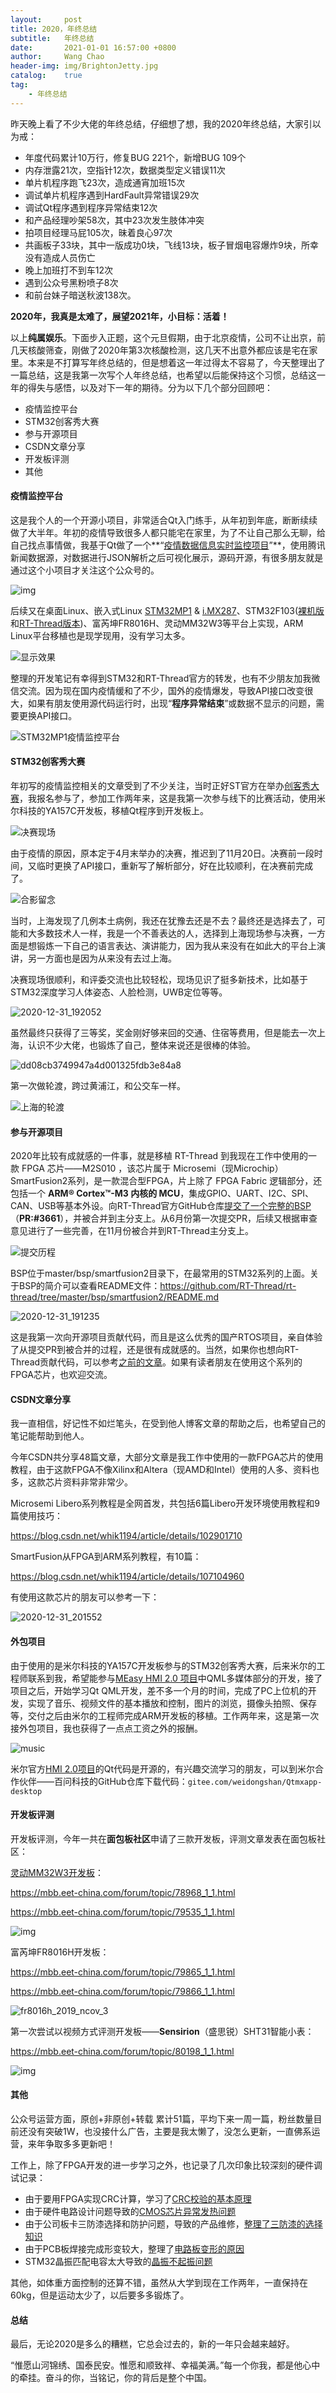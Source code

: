 ```yaml
---
layout:     post
title: 2020，年终总结
subtitle:	年终总结
date:       2021-01-01 16:57:00 +0800
author:     Wang Chao
header-img: img/BrightonJetty.jpg
catalog:    true
tag:
    - 年终总结
---
```


昨天晚上看了不少大佬的年终总结，仔细想了想，我的2020年终总结，大家引以为戒：

- 年度代码累计10万行，修复BUG 221个，新增BUG 109个
- 内存泄露21次，空指针12次，数据类型定义错误11次
- 单片机程序跑飞23次，造成通宵加班15次
- 调试单片机程序遇到HardFault异常错误29次
- 调试Qt程序遇到程序异常结束12次
- 和产品经理吵架58次，其中23次发生肢体冲突
- 拍项目经理马屁105次，昧着良心97次
- 共画板子33块，其中一版成功0块，飞线13块，板子冒烟电容爆炸9块，所幸没有造成人员伤亡
- 晚上加班打不到车12次
- 遇到公众号黑粉喷子8次
- 和前台妹子暗送秋波138次。

**2020年，我真是太难了，展望2021年，小目标：活着！**

以上**纯属娱乐**。下面步入正题，这个元旦假期，由于北京疫情，公司不让出京，前几天核酸筛查，刚做了2020年第3次核酸检测，这几天不出意外都应该是宅在家里。本来是不打算写年终总结的，但是想着这一年过得太不容易了，今天整理出了一篇总结，这是我第一次写个人年终总结，也希望以后能保持这个习惯，总结这一年的得失与感悟，以及对下一年的期待。分为以下几个部分回顾吧：

- 疫情监控平台
- STM32创客秀大赛
- 参与开源项目
- CSDN文章分享
- 开发板评测
- 其他

#### 疫情监控平台

这是我个人的一个开源小项目，非常适合Qt入门练手，从年初到年底，断断续续做了大半年。年初的疫情导致很多人都只能宅在家里，为了不让自己那么无聊，给自己找点事情做，我基于Qt做了一个**“[疫情数据信息实时监控项目](https://mp.weixin.qq.com/s?__biz=MzUzNzk2NTMxMw==&mid=2247484315&idx=1&sn=5ebbdadb3d048ece3e2fe112e078ffbf&chksm=fadfa5f5cda82ce3488c47d45120f90c5b1b10f28af55bf8b0a8f01730e0c6d4ada4379ddff1&scene=21#wechat_redirect)”**，使用腾讯新闻数据源，对数据进行JSON解析之后可视化展示，源码开源，有很多朋友就是通过这个小项目才关注这个公众号的。

![img](https://wcc-blog.oss-cn-beijing.aliyuncs.com/img/qt_2019_ncov/20200215/linux%E6%95%B4%E4%BD%93.png)

后续又在桌面Linux、嵌入式Linux [STM32MP1](https://mp.weixin.qq.com/s/oy6A4SM3OoqI0dlyMSFpMQ) & [i.MX287](https://mp.weixin.qq.com/s/8dP7-VEjw-4j1Ujvn1XBLA)、STM32F103([裸机版](https://mp.weixin.qq.com/s/P8wfjWGk0YKE20rrQCqYJQ)和[RT-Thread版本](https://mp.weixin.qq.com/s/QEsMRars9wiLiTgtAt1pPg))、富芮坤FR8016H、灵动MM32W3等平台上实现，ARM Linux平台移植也是现学现用，没有学习太多。

![显示效果](https://wcc-blog.oss-cn-beijing.aliyuncs.com/img/200803/fc1bc0fbff63d61432855c44b942b6c.jpg)

整理的开发笔记有幸得到STM32和RT-Thread官方的转发，也有不少朋友加我微信交流。因为现在国内疫情缓和了不少，国外的疫情爆发，导致API接口改变很大，如果有朋友使用源代码运行时，出现“**程序异常结束**”或数据不显示的问题，需要更换API接口。

![STM32MP1疫情监控平台](https://wcc-blog.oss-cn-beijing.aliyuncs.com/img/201231/2020-12-31_221952.jpg)

#### STM32创客秀大赛

年初写的疫情监控相关的文章受到了不少关注，当时正好ST官方在举办[创客秀大赛](https://mp.weixin.qq.com/s/IRfL5M0myn53xvOL3wZumQ)，我报名参与了，参加工作两年来，这是我第一次参与线下的比赛活动，使用米尔科技的YA157C开发板，移植Qt程序到开发板上。

![决赛现场](https://wcc-blog.oss-cn-beijing.aliyuncs.com/img/201231/f1430b8f1d7f71f063d10f8740f6aad.jpg)

由于疫情的原因，原本定于4月末举办的决赛，推迟到了11月20日。决赛前一段时间，又临时更换了API接口，重新写了解析部分，好在比较顺利，在决赛前完成了。

![合影留念](https://wcc-blog.oss-cn-beijing.aliyuncs.com/img/201231/微信图片_20210101155447.jpg)

当时，上海发现了几例本土病例，我还在犹豫去还是不去？最终还是选择去了，可能和大多数技术人一样，我是一个不善表达的人，选择到上海现场参与决赛，一方面是想锻炼一下自己的语言表达、演讲能力，因为我从来没有在如此大的平台上演讲，另一方面也是因为从来没有去过上海。

决赛现场很顺利，和评委交流也比较轻松，现场见识了挺多新技术，比如基于STM32深度学习人体姿态、人脸检测，UWB定位等等。

![2020-12-31_192052](https://wcc-blog.oss-cn-beijing.aliyuncs.com/img/201231/2020-12-31_192052.jpg)

虽然最终只获得了三等奖，奖金刚好够来回的交通、住宿等费用，但是能去一次上海，认识不少大佬，也锻炼了自己，整体来说还是很棒的体验。

![dd08cb3749947a4d001325fdb3e84a8](https://wcc-blog.oss-cn-beijing.aliyuncs.com/img/201231/dd08cb3749947a4d001325fdb3e84a8.jpg)

第一次做轮渡，跨过黄浦江，和公交车一样。

![上海的轮渡](https://wcc-blog.oss-cn-beijing.aliyuncs.com/img/201231/f26830fa9047b2bf9bacbe886e30c27.jpg)

#### 参与开源项目

2020年比较有成就感的一件事，就是移植 RT-Thread 到我现在工作中使用的一款 FPGA 芯片——M2S010 ，该芯片属于 Microsemi（现Microchip）SmartFusion2系列，是一款混合型FPGA，片上除了 FPGA Fabric 逻辑部分，还包括一个 **ARM® Cortex™-M3 内核的 MCU**，集成GPIO、UART、I2C、SPI、CAN、USB等基本外设。向RT-Thread官方GitHub仓库[提交了一个完整的BSP](https://mp.weixin.qq.com/s/pyQgQnGL8g_dl3G3jZOY7g)（**PR:#3661**），并被合并到主分支上。从6月份第一次提交PR，后续又根据审查意见进行了一些完善，在11月份被合并到RT-Thread主分支上。

![提交历程](https://wcc-blog.oss-cn-beijing.aliyuncs.com/img/201231/2020-12-31_190942.jpg)

BSP位于master/bsp/smartfusion2目录下，在最常用的STM32系列的上面。关于BSP的简介可以查看README文件：https://github.com/RT-Thread/rt-thread/tree/master/bsp/smartfusion2/README.md

![2020-12-31_191235](https://wcc-blog.oss-cn-beijing.aliyuncs.com/img/201231/2020-12-31_191235.jpg)

这是我第一次向开源项目贡献代码，而且是这么优秀的国产RTOS项目，亲自体验了从提交PR到被合并的过程，还是很有成就感的。当然，如果你也想向RT-Thread贡献代码，可以参考[之前的文章](https://mp.weixin.qq.com/s/pyQgQnGL8g_dl3G3jZOY7g)。如果有读者朋友在使用这个系列的FPGA芯片，也欢迎交流。

#### CSDN文章分享

我一直相信，好记性不如烂笔头，在受到他人博客文章的帮助之后，也希望自己的笔记能帮助到他人。

今年CSDN共分享48篇文章，大部分文章是我工作中使用的一款FPGA芯片的使用教程，由于这款FPGA不像Xilinx和Altera（现AMD和Intel）使用的人多、资料也多，这款芯片资料非常非常少。

Microsemi Libero系列教程是全网首发，共包括6篇Libero开发环境使用教程和9篇使用技巧：

https://blog.csdn.net/whik1194/article/details/102901710

SmartFusion从FPGA到ARM系列教程，有10篇：

https://blog.csdn.net/whik1194/article/details/107104960

有使用这款芯片的朋友可以参考一下：

![2020-12-31_201552](https://wcc-blog.oss-cn-beijing.aliyuncs.com/img/201231/2020-12-31_201552.jpg)

#### 外包项目

由于使用的是米尔科技的YA157C开发板参与的STM32创客秀大赛，后来米尔的工程师联系到我，希望能参与[MEasy HMI 2.0 项目](https://mp.weixin.qq.com/s/qzpe-7oeWWsID1Btk31oEw)中QML多媒体部分的开发，接了项目之后，开始学习Qt QML开发，差不多一个月的时间，完成了PC上位机的开发，实现了音乐、视频文件的基本播放和控制，图片的浏览，摄像头拍照、保存等，交付之后由米尔的工程师完成ARM开发板的移植。工作两年来，这是第一次接外包项目，我也获得了一点点工资之外的报酬。

![music](https://wcc-blog.oss-cn-beijing.aliyuncs.com/img/201231/music.gif)

米尔官方[HMI 2.0项目](https://mp.weixin.qq.com/s/qzpe-7oeWWsID1Btk31oEw)的Qt代码是开源的，有兴趣交流学习的朋友，可以到米尔合作伙伴——百问科技的GitHub仓库下载代码：`gitee.com/weidongshan/Qtmxapp-desktop`

#### 开发板评测

开发板评测，今年一共在**面包板社区**申请了三款开发板，评测文章发表在面包板社区：

[灵动MM32W3开发板](https://mp.weixin.qq.com/s/SltzW2eglxmkRZr9Y5EIow)：

https://mbb.eet-china.com/forum/topic/78968_1_1.html

https://mbb.eet-china.com/forum/topic/79535_1_1.html

![img](https://wcc-blog.oss-cn-beijing.aliyuncs.com/img/eMiniBoard-MB-021/%E4%B8%BB%E6%8E%A7-01.jpeg)

富芮坤FR8016H开发板：

https://mbb.eet-china.com/forum/topic/79865_1_1.html

https://mbb.eet-china.com/forum/topic/79866_1_1.html

![fr8016h_2019_ncov_3](https://wcc-blog.oss-cn-beijing.aliyuncs.com/img/200712/fr8016h_2019_ncov_3.jpeg)

第一次尝试以视频方式评测开发板——**Sensirion**（盛思锐）SHT31智能小表：

https://mbb.eet-china.com/forum/topic/80198_1_1.html

![img](https://wcc-blog.oss-cn-beijing.aliyuncs.com/img/200726/DSC_2528-01.jpeg)

#### 其他

公众号运营方面，原创+非原创+转载 累计51篇，平均下来一周一篇，粉丝数量目前还没有突破1W，也没接什么广告，主要是我太懒了，没怎么更新，一直佛系运营，来年争取多多更新吧！

工作上，除了FPGA开发的进一步学习之外，也记录了几次印象比较深刻的硬件调试记录：

- 由于要用FPGA实现CRC计算，学习了[CRC校验的基本原理](https://mp.weixin.qq.com/s/jY_JTYViQoHPXzquinhTzg)
- 由于硬件电路设计问题导致的[CMOS芯片异常发热问题](https://mp.weixin.qq.com/s/vX3UUC-QEb7aq-xs4_3kiw)
- 由于公司板卡三防漆选择和防护问题，导致的产品维修，[整理了三防漆的选择知识](https://mp.weixin.qq.com/s/jlAJV1Mnj8kMUD5TjU-SuQ)
- 由于PCB板焊接完成形变较大，整理了[电路板变形的原因](https://mp.weixin.qq.com/s/mjjei1JLv-EmPO-z2izgUQ)
- STM32晶振匹配电容太大导致的[晶振不起振问题](https://mp.weixin.qq.com/s/8yxlQs5ba_qMhVxTpLtTrQ)

其他，如体重方面控制的还算不错，虽然从大学到现在工作两年，一直保持在60kg，但是运动太少了，以后要多多锻炼了。

#### 总结

最后，无论2020是多么的糟糕，它总会过去的，新的一年只会越来越好。

“惟愿山河锦绣、国泰民安。惟愿和顺致祥、幸福美满。”每一个你我，都是他心中的牵挂。奋斗的你，当铭记，你的背后是整个中国。